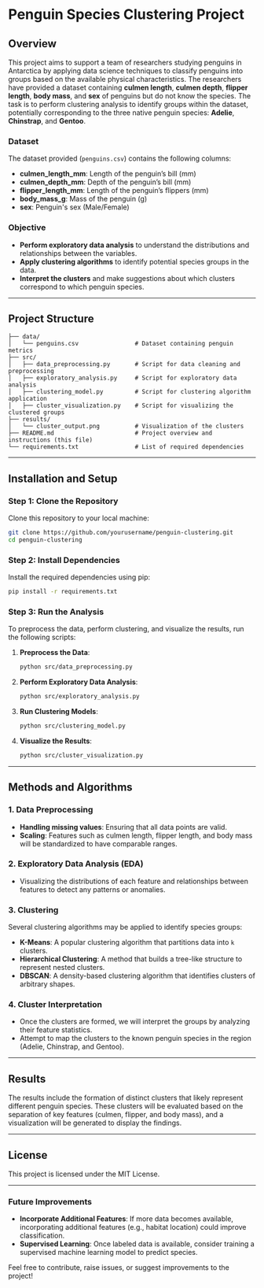 # Penguin Species Clustering Project

## Overview

This project aims to support a team of researchers studying penguins in Antarctica by applying data science techniques to classify penguins into groups based on the available physical characteristics. The researchers have provided a dataset containing **culmen length**, **culmen depth**, **flipper length**, **body mass**, and **sex** of penguins but do not know the species. The task is to perform clustering analysis to identify groups within the dataset, potentially corresponding to the three native penguin species: **Adelie**, **Chinstrap**, and **Gentoo**.

### Dataset

The dataset provided (`penguins.csv`) contains the following columns:

- **culmen_length_mm**: Length of the penguin’s bill (mm)
- **culmen_depth_mm**: Depth of the penguin’s bill (mm)
- **flipper_length_mm**: Length of the penguin’s flippers (mm)
- **body_mass_g**: Mass of the penguin (g)
- **sex**: Penguin's sex (Male/Female)

### Objective

- **Perform exploratory data analysis** to understand the distributions and relationships between the variables.
- **Apply clustering algorithms** to identify potential species groups in the data.
- **Interpret the clusters** and make suggestions about which clusters correspond to which penguin species.

---

## Project Structure

```
├── data/
│   └── penguins.csv                # Dataset containing penguin metrics
├── src/
│   ├── data_preprocessing.py       # Script for data cleaning and preprocessing
│   ├── exploratory_analysis.py     # Script for exploratory data analysis
│   ├── clustering_model.py         # Script for clustering algorithm application
│   ├── cluster_visualization.py    # Script for visualizing the clustered groups
├── results/
│   └── cluster_output.png          # Visualization of the clusters
├── README.md                       # Project overview and instructions (this file)
└── requirements.txt                # List of required dependencies
```

---

## Installation and Setup

### Step 1: Clone the Repository

Clone this repository to your local machine:

```bash
git clone https://github.com/yourusername/penguin-clustering.git
cd penguin-clustering
```

### Step 2: Install Dependencies

Install the required dependencies using pip:

```bash
pip install -r requirements.txt
```

### Step 3: Run the Analysis

To preprocess the data, perform clustering, and visualize the results, run the following scripts:

1. **Preprocess the Data**:
   ```bash
   python src/data_preprocessing.py
   ```

2. **Perform Exploratory Data Analysis**:
   ```bash
   python src/exploratory_analysis.py
   ```

3. **Run Clustering Models**:
   ```bash
   python src/clustering_model.py
   ```

4. **Visualize the Results**:
   ```bash
   python src/cluster_visualization.py
   ```

---

## Methods and Algorithms

### 1. **Data Preprocessing**

- **Handling missing values**: Ensuring that all data points are valid.
- **Scaling**: Features such as culmen length, flipper length, and body mass will be standardized to have comparable ranges.

### 2. **Exploratory Data Analysis (EDA)**

- Visualizing the distributions of each feature and relationships between features to detect any patterns or anomalies.

### 3. **Clustering**

Several clustering algorithms may be applied to identify species groups:
- **K-Means**: A popular clustering algorithm that partitions data into `k` clusters.
- **Hierarchical Clustering**: A method that builds a tree-like structure to represent nested clusters.
- **DBSCAN**: A density-based clustering algorithm that identifies clusters of arbitrary shapes.

### 4. **Cluster Interpretation**

- Once the clusters are formed, we will interpret the groups by analyzing their feature statistics.
- Attempt to map the clusters to the known penguin species in the region (Adelie, Chinstrap, and Gentoo).

---

## Results

The results include the formation of distinct clusters that likely represent different penguin species. These clusters will be evaluated based on the separation of key features (culmen, flipper, and body mass), and a visualization will be generated to display the findings.

---

## License

This project is licensed under the MIT License.

---

### Future Improvements

- **Incorporate Additional Features**: If more data becomes available, incorporating additional features (e.g., habitat location) could improve classification.
- **Supervised Learning**: Once labeled data is available, consider training a supervised machine learning model to predict species.

Feel free to contribute, raise issues, or suggest improvements to the project!
